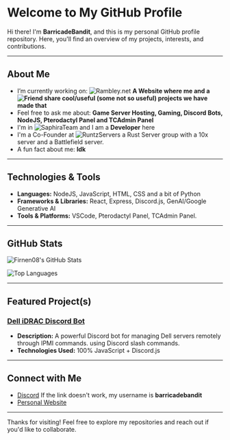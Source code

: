 # Welcome to My GitHub Profile

Hi there! I'm **BarricadeBandit**, and this is my personal GitHub profile repository. Here, you'll find an overview of my projects, interests, and contributions.

---

## About Me
- I’m currently working on: ![Rambley.net](https://www.Rambley.net) **A Website where me and a ![Friend](https://github.com/senkoz) share cool/useful (some not so useful) projects we have made that**
- Feel free to ask me about: **Game Server Hosting, Gaming, Discord Bots, NodeJS, Pterodactyl Panel and TCAdmin Panel**
- I'm in ![SaphiraTeam](https://github.com/SaphiraTeam) and I am a **Developer** here
- I'm a Co-Founder at ![RuntzServers](https://runtzservers.com) a Rust Server group with a 10x server and a Battlefield server.
- A fun fact about me: **Idk**

---

## Technologies & Tools
- **Languages:** NodeJS, JavaScript, HTML, CSS and a bit of Python
- **Frameworks & Libraries:** React, Express, Discord.js, GenAI/Google Generative AI
- **Tools & Platforms:** VSCode, Pterodactyl Panel, TCAdmin Panel.

---

## GitHub Stats
![Firnen08's GitHub Stats](https://github-readme-stats.vercel.app/api?username=Firnen08&show_icons=true&theme=radical)

![Top Languages](https://github-readme-stats.vercel.app/api/top-langs/?username=Firnen08&layout=compact&theme=radical)

---

## Featured Project(s)
### [Dell iDRAC Discord Bot](https://github.com/SaphiraTeam/iDRAC-Bot)
- **Description:** A powerful Discord bot for managing Dell servers remotely through IPMI commands. using Discord slash commands.
- **Technologies Used:** 100% JavaScript + Discord.js

---

## Connect with Me
- [Discord](https://discord.com/users/902002903080898631) If the link doesn't work, my username is **barricadebandit**
- [Personal Website](https://barricade.dev)

---

Thanks for visiting! Feel free to explore my repositories and reach out if you'd like to collaborate.